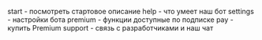 start - посмотреть стартовое описание
help - что умеет наш бот
settings - настройки бота
premium - функции доступные по подписке
pay - купить Premium
support - связь с разработчиками и наш чат